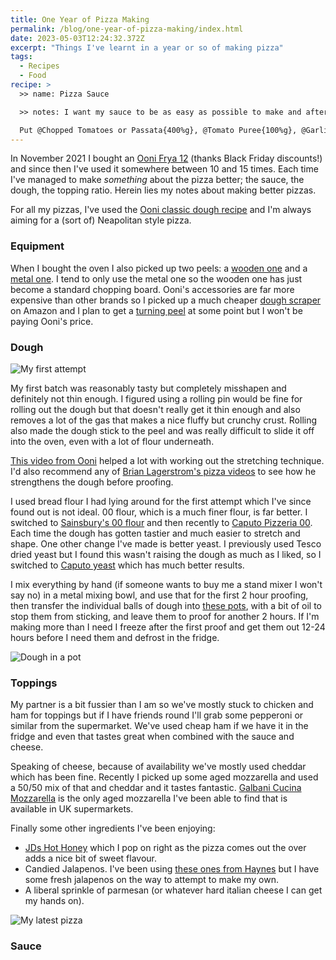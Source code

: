 ```yaml
---
title: One Year of Pizza Making
permalink: /blog/one-year-of-pizza-making/index.html
date: 2023-05-03T12:24:32.372Z
excerpt: "Things I've learnt in a year or so of making pizza"
tags:
  - Recipes
  - Food
recipe: >
  >> name: Pizza Sauce

  >> notes: I want my sauce to be as easy as possible to make and after some messing around with different recipes, this is what I've come up with for a tasty but easy-to-make sauce. This is usually enough for 6-10 pizzas.

  Put @Chopped Tomatoes or Passata{400%g}, @Tomato Puree{100%g}, @Garlic Powder{5%g},  @Salt{5%g},  and @Pepper{5%g} in a container and use a blender to get it all mixed up nicely.
---
```


In November 2021 I bought an [Ooni Frya 12](https://uk.ooni.com/products/ooni-fyra) (thanks Black Friday discounts!) and since then I've used it somewhere between 10 and 15 times. Each time I've managed to make _something_ about the pizza better; the sauce, the dough, the topping ratio. Herein lies my notes about making better pizzas.

For all my pizzas, I've used the [Ooni classic dough recipe](https://ooni.com/blogs/recipes/classic-pizza-dough) and I'm always aiming for a (sort of) Neapolitan style pizza.

### Equipment

When I bought the oven I also picked up two peels: a [wooden one](https://uk.ooni.com/collections/accessories/products/ooni-wooden-pizza-peel) and a [metal one](https://uk.ooni.com/collections/accessories/products/ooni-pizza-peel). I tend to only use the metal one so the wooden one has just become a standard chopping board. Ooni's accessories are far more expensive than other brands so I picked up a much cheaper [dough scraper](https://www.amazon.co.uk/dp/B08BFJ3QX5) on Amazon and I plan to get a [turning peel](https://uk.ooni.com/collections/accessories/products/ooni-pizza-turning-peel) at some point but I won't be paying Ooni's price.

### Dough

![My first attempt](https://cdn.rknight.me/site/pizza-first.jpg)

My first batch was reasonably tasty but completely misshapen and definitely not thin enough. I figured using a rolling pin would be fine for rolling out the dough but that doesn't really get it thin enough and also removes a lot of the gas that makes a nice fluffy but crunchy crust. Rolling also made the dough stick to the peel and was really difficult to slide it off into the oven, even with a lot of flour underneath. 

[This video from Ooni](https://www.youtube.com/watch?v=Entzcl8q7H4) helped a lot with working out the stretching technique. I'd also recommend any of [Brian Lagerstrom's pizza videos](https://www.youtube.com/playlist?list=PL_f8scwrXT8tfSJpDPfGozK2QKj-mEmCA) to see how he strengthens the dough before proofing.

I used bread flour I had lying around for the first attempt which I've since found out is not ideal. 00 flour, which is a much finer flour, is far better. I switched to [Sainsbury's 00 flour](https://www.sainsburys.co.uk/gol-ui/product/all-flour/sainsburys-grade-pasta-flour--taste-the-difference-1kg) and then recently to [Caputo Pizzeria 00](https://www.rattonpantry.co.uk/products/caputo®-blue-pizzeria-00-italian-pizza-flour). Each time the dough has gotten tastier and much easier to stretch and shape. One other change I've made is better yeast. I previously used Tesco dried yeast but I found this wasn't raising the dough as much as I liked, so I switched to [Caputo yeast](https://www.rattonpantry.co.uk/products/caputo-yeast-100g) which has much better results.

I mix everything by hand (if someone wants to buy me a stand mixer I won't say no) in a metal mixing bowl, and use that for the first 2 hour proofing, then transfer the individual balls of dough into [these pots](https://www.amazon.co.uk/dp/B07D7MNHVP), with a bit of oil to stop them from sticking, and leave them to proof for another 2 hours. If I'm making more than I need I freeze after the first proof and get them out 12-24 hours before I need them and defrost in the fridge.

![Dough in a pot](https://cdn.rknight.me/site/pizza-pot.jpg)

### Toppings

My partner is a bit fussier than I am so we've mostly stuck to chicken and ham for toppings but if I have friends round I'll grab some pepperoni or similar from the supermarket. We've used cheap ham if we have it in the fridge and even that tastes great when combined with the sauce and cheese.

Speaking of cheese, because of availability we've mostly used cheddar which has been fine. Recently I picked up some aged mozzarella and used a 50/50 mix of that and cheddar and it tastes fantastic. [Galbani Cucina Mozzarella](https://www.sainsburys.co.uk/gol-ui/product/galbani-cucina-mozzarella%C2%A0cheese%C2%A0400g) is the only aged mozzarella I've been able to find that is available in UK supermarkets. 

Finally some other ingredients I've been enjoying:

- [JDs Hot Honey](https://jdshothoney.com) which I pop on right as the pizza comes out the over adds a nice bit of sweet flavour.
- Candied Jalapenos. I've been using [these ones from Haynes](https://www.amazon.co.uk/Haynes-Gourmet-Candied-Jalapenos-%C2%AE/dp/B07JDSP47S/) but I have some fresh jalapenos on the way to attempt to make my own.
- A liberal sprinkle of parmesan (or whatever hard italian cheese I can get my hands on).

![My latest pizza](https://cdn.rknight.me/site/pizza-latest.jpg)

### Sauce
